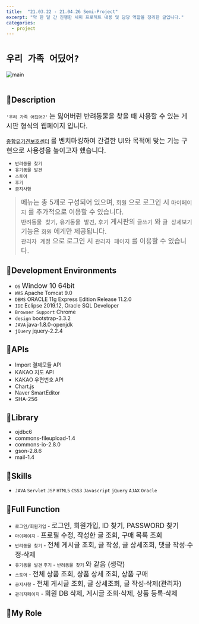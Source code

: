 ```yaml
---
title:  "21.03.22 - 21.04.26 Semi-Project"
excerpt: "약 한 달 간 진행한 세미 프로젝트 내용 및 담당 역할을 정리한 글입니다."
categories:
  - project
---
```

<style type="text/css">
.semi-content span {font-size:18px;}
</style>

<div class="semi-content">

# `우리 가족 어딨어?`
![main](https://user-images.githubusercontent.com/73643995/116791580-57675a80-aaf6-11eb-99ff-9bc8a48ffd1d.jpg) <br /><br />

## 🐾Description

`'우리 가족 어딨어?'` <span>는 잃어버린 반려동물을 찾을 때 사용할 수 있는 게시판 형식의 웹페이지 입니다. </span><br />

[종합유기견보호센터](https://www.zooseyo.or.kr/zooseyo_or_kr.html?) <span>를 벤치마킹하여 간결한 UI와 목적에 맞는 기능 구현으로 사용성을 높이고자 했습니다.</span> <br />

+ `반려동물 찾기`
+ `유기동물 발견`
+ `스토어`
+ `후기`
+ `공지사항` <br/>

> <span>메뉴는 총 5개로 구성되어 있으며, `회원` 으로 로그인 시 `마이페이지` 를 추가적으로 이용할 수 있습니다.</span><br/>
> <span>`반려동물 찾기`, `유기동물 발견`, `후기` 게시판의 `글쓰기` 와 `글 상세보기` 기능은 `회원` 에게만 제공됩니다.</span><br/>
> <span>`관리자 계정` 으로 로그인 시 `관리자 페이지` 를 이용할 수 있습니다.</span><br />

## 🐾Development Environments
+ `OS` <span>Window 10 64bit <!-- Mac 확인해보기 -->
+ `WAS` Apache Tomcat 9.0
+ `DBMS` ORACLE 11g Express Edition Release 11.2.0
+ `IDE` Eclipse 2019.12, Oracle SQL Developer
+ `Browser Support` Chrome
+ `design` bootstrap-3.3.2
+ `JAVA` java-1.8.0-openjdk
+ `jQuery` jquery-2.2.4 </span>

## 🐾APIs
+ Import 결제모듈 API
+ KAKAO 지도 API
+ KAKAO 우편번호 API
+ Chart.js
+ Naver SmartEditor
+ SHA-256

## 🐾Library
+ ojdbc6
+ commons-fileupload-1.4
+ commons-io-2.8.0
+ gson-2.8.6
+ mail-1.4

## 🐾Skills
+ `JAVA` `Servlet` `JSP` `HTML5` `CSS3` `Javascript` `jQuery` `AJAX` `Oracle`

## 🐾Full Function
+ `로그인/회원가입` - <span>로그인, 회원가입, ID 찾기, PASSWORD 찾기</span>
+ `마이페이지` - <span>프로필 수정, 작성한 글 조회, 구매 목록 조회</span>
+ `반려동물 찾기` - <span>전체 게시글 조회, 글 작성, 글 상세조회, 댓글 작성·수정·삭제</span>
+ `유기동물 발견` `후기` - `반려동물 찾기` <span>와 같음 (생략)</span>
+ `스토어` - <span>전체 상품 조회, 상품 상세 조회, 상품 구매</span>
+ `공지사항` - <span>전체 게시글 조회, 글 상세조회, 글 작성·삭제(관리자)</span>
+ `관리자페이지` - <span>회원 DB 삭제, 게시글 조회·삭제, 상품 등록·삭제</span>

## 🐾My Role

</div>
 <!-- 팀을 기준으로 구현한 기능들 -->
<!-- 기능 : 길찾기, 기술 : 지도 api -->
